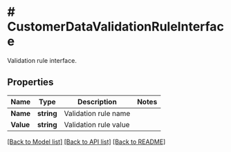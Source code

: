 # # CustomerDataValidationRuleInterface
Validation rule interface.

## Properties 


Name | Type | Description | Notes
------------ | ------------- | ------------- | -------------
**Name**| **string** | Validation rule name  |
**Value**| **string** | Validation rule value  |


[[Back to Model list]](../../README.md#models) [[Back to API list]](../../README.md#endpoints) [[Back to README]](../../README.md)

